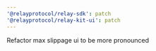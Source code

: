 ```yaml
---
'@relayprotocol/relay-sdk': patch
'@relayprotocol/relay-kit-ui': patch
---
```


Refactor max slippage ui to be more pronounced
